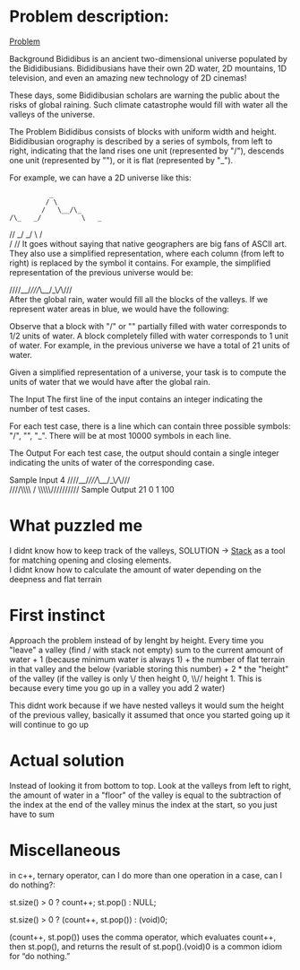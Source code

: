 # Problem description:

[Problem](https://onlinejudge.inf.um.es/~mooshak/cgi-bin/execute/41307266029206696)

Background
Bididibus is an ancient two-dimensional universe populated by the Bididibusians. Bididibusians have their own 2D water, 2D mountains, 1D television, and even an amazing new technology of 2D cinemas!

These days, some Bididibusian scholars are warning the public about the risks of global raining. Such climate catastrophe would fill with water all the valleys of the universe.

The Problem
Bididibus consists of blocks with uniform width and height. Bididibusian orography is described by a series of symbols, from left to right, indicating that the land rises one unit (represented by "/"), descends one unit (represented by "\"), or it is flat (represented by "_").

For example, we can have a 2D universe like this:

              _
             / \
            /   \__/\_
    /\_   _/          \   _
 /\/   \_/             \_/ \    /\
/                           \/\/
It goes without saying that native geographers are big fans of ASCII art. They also use a simplified representation, where each column (from left to right) is replaced by the symbol it contains. For example, the simplified representation of the previous universe would be:

//\//\_\_/_///_\\__/\_\\_/_\\/\//\
After the global rain, water would fill all the blocks of the valleys. If we represent water areas in blue, we would have the following:

Observe that a block with "/" or "\" partially filled with water corresponds to 1/2 units of water. A block completely filled with water corresponds to 1 unit of water. For example, in the previous universe we have a total of 21 units of water.

Given a simplified representation of a universe, your task is to compute the units of water that we would have after the global rain.

The Input
The first line of the input contains an integer indicating the number of test cases.

For each test case, there is a line which can contain three possible symbols:   "/", "\", "_". There will be at most 10000 symbols in each line.

The Output
For each test case, the output should contain a single integer indicating the units of water of the corresponding case.

Sample Input
4
//\//\_\_/_///_\\__/\_\\_/_\\/\//\
////\\\\\\\\
\/
\\\\\\\\\\//////////
Sample Output
21
0
1
100


# What puzzled me

I didnt know how to keep track of the valleys, SOLUTION -> [Stack](https://en.cppreference.com/w/cpp/container/stack.html) as a tool for matching opening and closing elements. \
I didnt know how to calculate the amount of water depending on the deepness and flat terrain

# First instinct

Approach the problem instead of by lenght by height. Every time you "leave" a valley (find / with stack not empty) sum to the current amount of water + 1 (because minimum water is always 1) + the number of flat terrain in that valley and the below (variable storing this number) + 2 * the "height" of the valley (if the valley is only \\/ then height 0, \\\\// height 1. This is because every time you go up in a valley you add 2 water)

This didnt work because if we have nested valleys it would sum the height of the previous valley, basically it assumed that once you started going up it will continue to go up

# Actual solution

Instead of looking it from bottom to top. Look at the valleys from left to right, the amount of water in a "floor" of the valley is equal to the subtraction of the index at the end of the valley minus the index at the start, so you just have to sum

# Miscellaneous

in c++, ternary operator, can I do more than one operation in a case, can I do nothing?: 

st.size() > 0 ? count++; st.pop() : NULL;

st.size() > 0 ? (count++, st.pop()) : (void)0;

(count++, st.pop()) uses the comma operator, which evaluates count++, then st.pop(), and returns the result of st.pop().(void)0 is a common idiom for “do nothing.”